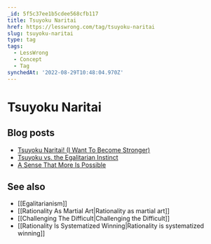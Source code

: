 ```yaml
---
_id: 5f5c37ee1b5cdee568cfb117
title: Tsuyoku Naritai
href: https://lesswrong.com/tag/tsuyoku-naritai
slug: tsuyoku-naritai
type: tag
tags:
  - LessWrong
  - Concept
  - Tag
synchedAt: '2022-08-29T10:48:04.970Z'
---
```

# Tsuyoku Naritai

## Blog posts

- [Tsuyoku Naritai! (I Want To Become Stronger)](http://lesswrong.com/lw/h8/tsuyoku_naritai_i_want_to_become_stronger/)
- [Tsuyoku vs. the Egalitarian Instinct](http://lesswrong.com/lw/h9/tsuyoku_vs_the_egalitarian_instinct/)
- [A Sense That More Is Possible](http://lesswrong.com/lw/2c/a_sense_that_more_is_possible/)

## See also

- [[Egalitarianism]]
- [[Rationality As Martial Art|Rationality as martial art]]
- [[Challenging The Difficult|Challenging the Difficult]]
- [[Rationality Is Systematized Winning|Rationality is systematized winning]]